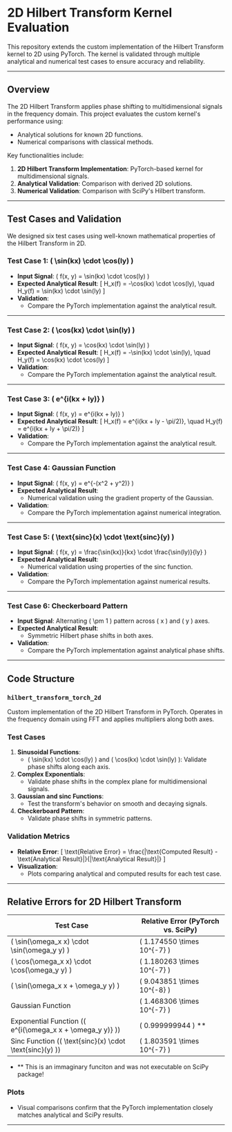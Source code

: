 # 2D Hilbert Transform Kernel Evaluation

This repository extends the custom implementation of the Hilbert Transform kernel to 2D using PyTorch. The kernel is validated through multiple analytical and numerical test cases to ensure accuracy and reliability.

---

## Overview

The 2D Hilbert Transform applies phase shifting to multidimensional signals in the frequency domain. This project evaluates the custom kernel's performance using:
- Analytical solutions for known 2D functions.
- Numerical comparisons with classical methods.

Key functionalities include:
1. **2D Hilbert Transform Implementation**: PyTorch-based kernel for multidimensional signals.
2. **Analytical Validation**: Comparison with derived 2D solutions.
3. **Numerical Validation**: Comparison with SciPy's Hilbert transform.

---

## Test Cases and Validation

We designed six test cases using well-known mathematical properties of the Hilbert Transform in 2D.

### **Test Case 1: \( \sin(kx) \cdot \cos(ly) \)**

- **Input Signal**: \( f(x, y) = \sin(kx) \cdot \cos(ly) \)
- **Expected Analytical Result**: 
  \[
  H_x(f) = -\cos(kx) \cdot \cos(ly), \quad H_y(f) = \sin(kx) \cdot \sin(ly)
  \]
- **Validation**:
  - Compare the PyTorch implementation against the analytical result.

---

### **Test Case 2: \( \cos(kx) \cdot \sin(ly) \)**

- **Input Signal**: \( f(x, y) = \cos(kx) \cdot \sin(ly) \)
- **Expected Analytical Result**: 
  \[
  H_x(f) = -\sin(kx) \cdot \sin(ly), \quad H_y(f) = \cos(kx) \cdot \cos(ly)
  \]
- **Validation**:
  - Compare the PyTorch implementation against the analytical result.

---

### **Test Case 3: \( e^{i(kx + ly)} \)**

- **Input Signal**: \( f(x, y) = e^{i(kx + ly)} \)
- **Expected Analytical Result**:
  \[
  H_x(f) = e^{i(kx + ly - \pi/2)}, \quad H_y(f) = e^{i(kx + ly + \pi/2)}
  \]
- **Validation**:
  - Compare the PyTorch implementation against the analytical result.

---

### **Test Case 4: Gaussian Function**

- **Input Signal**: \( f(x, y) = e^{-(x^2 + y^2)} \)
- **Expected Analytical Result**:
  - Numerical validation using the gradient property of the Gaussian.
- **Validation**:
  - Compare the PyTorch implementation against numerical integration.

---

### **Test Case 5: \( \text{sinc}(x) \cdot \text{sinc}(y) \)**

- **Input Signal**: \( f(x, y) = \frac{\sin(kx)}{kx} \cdot \frac{\sin(ly)}{ly} \)
- **Expected Analytical Result**:
  - Numerical validation using properties of the sinc function.
- **Validation**:
  - Compare the PyTorch implementation against numerical results.

---

### **Test Case 6: Checkerboard Pattern**

- **Input Signal**: Alternating \( \pm 1 \) pattern across \( x \) and \( y \) axes.
- **Expected Analytical Result**:
  - Symmetric Hilbert phase shifts in both axes.
- **Validation**:
  - Compare the PyTorch implementation against analytical phase shifts.

---

## Code Structure

### **`hilbert_transform_torch_2d`**
Custom implementation of the 2D Hilbert Transform in PyTorch. Operates in the frequency domain using FFT and applies multipliers along both axes.

### **Test Cases**
1. **Sinusoidal Functions**:
   - \( \sin(kx) \cdot \cos(ly) \) and \( \cos(kx) \cdot \sin(ly) \): Validate phase shifts along each axis.
2. **Complex Exponentials**:
   - Validate phase shifts in the complex plane for multidimensional signals.
3. **Gaussian and sinc Functions**:
   - Test the transform's behavior on smooth and decaying signals.
4. **Checkerboard Pattern**:
   - Validate phase shifts in symmetric patterns.

### **Validation Metrics**
- **Relative Error**:
  \[
  \text{Relative Error} = \frac{\|\text{Computed Result} - \text{Analytical Result}\|}{\|\text{Analytical Result}\|}
  \]
- **Visualization**:
  - Plots comparing analytical and computed results for each test case.

---

## Relative Errors for 2D Hilbert Transform

| Test Case                                  | Relative Error (PyTorch vs. SciPy) |
|--------------------------------------------|-------------------------------------|
| \( \sin(\omega_x x) \cdot \sin(\omega_y y) \) | \( 1.174550 \times 10^{-7} \)      |
| \( \cos(\omega_x x) \cdot \cos(\omega_y y) \) | \( 1.180263 \times 10^{-7} \)      |
| \( \sin(\omega_x x + \omega_y y) \)         | \( 9.043851 \times 10^{-8} \)      |
| Gaussian Function                           | \( 1.468306 \times 10^{-7} \)      |
| Exponential Function (\( e^{i(\omega_x x + \omega_y y)} \)) | \( 0.999999944 \) **               |
| Sinc Function (\( \text{sinc}(x) \cdot \text{sinc}(y) \)) | \( 1.803591 \times 10^{-7} \)   |

- ** This is an immaginary funciton and was not executable on SciPy package!

### **Plots**
- Visual comparisons confirm that the PyTorch implementation closely matches analytical and SciPy results.

---
